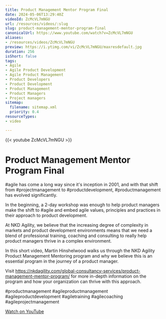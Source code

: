 ```yaml
---
title: Product Management Mentor Program Final
date: 2024-05-06T13:29:40Z
videoId: ZcMcVL7mNGU
url: /resources/videos/:slug
slug: product-management-mentor-program-final
canonicalUrl: https://www.youtube.com/watch?v=ZcMcVL7mNGU
aliases:
- /resources/videos/ZcMcVL7mNGU
preview: https://i.ytimg.com/vi/ZcMcVL7mNGU/maxresdefault.jpg
duration: 256
isShort: false
tags:
- Agile
- Agile Product Development
- Agile Product Management
- Product Developers
- Product Development
- Product Management
- Product Managers
- Project managers
sitemap:
  filename: sitemap.xml
  priority: 0.4
resourceTypes:
- video

---
```

{{< youtube ZcMcVL7mNGU >}}

# Product Management Mentor Program Final

#agile has come a long way since it's inception in 2001, and with that shift from #projectmanagement to #productdevelopment, #productmanagement has evolved significantly.

In the beginning, a 2-day workshop was enough to help product managers make the shift to #agile and embed agile values, principles and practices in their approach to product development.

At NKD Agility, we believe that the increasing degree of complexity in markets and product development environments means that we need a blend of professional training, coaching and consulting to really help product managers thrive in a complex environment.

In this short video, Martin Hinshelwood walks us through the NKD Agility Product Management Mentoring program and why we believe this is an essential program in the journey of a product manager.

Visit https://nkdagility.com/global-consultancy-services/product-management-mentor-program/ for more in-depth information on the program and how your organization can thrive with this approach.

#productmanagement #agileproductmanagement #agileproductdevelopment #agiletraining #agilecoaching #agileprojectmanagement

[Watch on YouTube](https://www.youtube.com/watch?v=ZcMcVL7mNGU)


